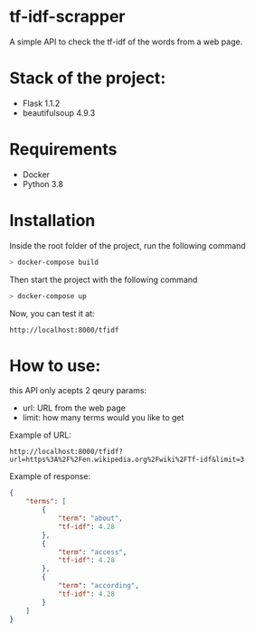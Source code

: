 # tf-idf-scrapper
A simple API to check the tf-idf of the words from a web page.

# Stack of the project:
 - Flask 1.1.2
 - beautifulsoup 4.9.3

# Requirements
 - Docker
 - Python 3.8

# Installation
Inside the root folder of the project, run the following command

```sh
> docker-compose build
```

Then start the project with the following command

```sh
> docker-compose up
```

Now, you can test it at:

```
http://localhost:8000/tfidf
```
# How to use:
this API only acepts 2 qeury params:
- url: URL from the web page
- limit: how many terms would you like to get

Example of URL:
```
http://localhost:8000/tfidf?url=https%3A%2F%2Fen.wikipedia.org%2Fwiki%2FTf-idf&limit=3
```
Example of response:
```json
{
    "terms": [
        {
            "term": "about",
            "tf-idf": 4.28
        },
        {
            "term": "access",
            "tf-idf": 4.28
        },
        {
            "term": "according",
            "tf-idf": 4.28
        }
    ]
}
```
